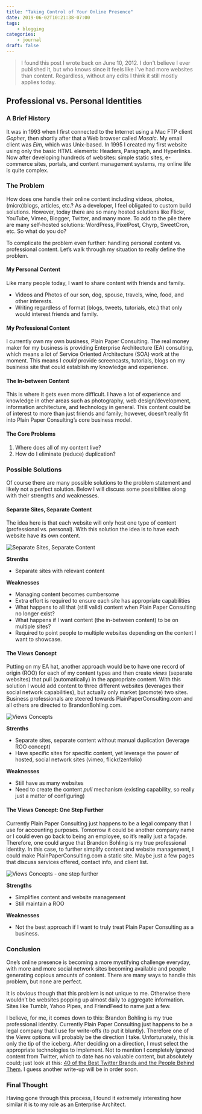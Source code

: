 ```yaml
---
title: "Taking Control of Your Online Presence"
date: 2019-06-02T10:21:38-07:00
tags:
    - blogging
categories:
    - journal
draft: false
---
```


>I found this post I wrote back on June 10, 2012. I don't believe I ever published it, but who knows since it feels like I've had more websites than content. Regardless, without any edits I think it still mostly applies today.

## Professional vs. Personal Identities

### A Brief History

It was in 1993 when I first connected to the Internet using a Mac FTP client *Gopher*, then shortly after that a Web browser called *Mosaic*. My email client was *Elm*, which was Unix-based. In 1995 I created my first website using only the basic HTML elements: Headers, Paragraph, and Hyperlinks. Now after developing hundreds of websites: simple static sites, e-commerce sites, portals, and content management systems, my online life is quite complex.

### The Problem

How does one handle their online content including videos, photos, (micro)blogs, articles, etc.? As a developer, I feel obligated to custom build solutions. However, today there are so many hosted solutions like Flickr, YouTube, Vimeo, Blogger, Twitter, and many more. To add to the pile there are many self-hosted solutions: WordPress, PixelPost, Chyrp, SweetCron, etc. So what do you do?

To complicate the problem even further: handling personal content vs. professional content. Let’s walk through my situation to really define the problem.

#### My Personal Content

Like many people today, I want to share content with friends and family.

* Videos and Photos of our son, dog, spouse, travels, wine, food, and other interests.
* Writing regardless of format (blogs, tweets, tutorials, etc.) that only would interest friends and family.

#### My Professional Content

I currently own my own business, Plain Paper Consulting. The real money maker for my business is providing Enterprise Architecture (EA) consulting, which means a lot of Service Oriented Architecture (SOA) work at the moment. This means I *could* provide screencasts, tutorials, blogs on my business site that could establish my knowledge and experience.

#### The In-between Content

This is where it gets even more difficult. I have a lot of experience and knowledge in other areas such as photography, web design/development, information architecture, and technology in general. This content could be of interest to more than just friends and family; however, doesn’t really fit into Plain Paper Consulting’s core business model.

#### The Core Problems

1. Where does all of my content live?
1. How do I eliminate (reduce) duplication?

### Possible Solutions

Of course there are many possible solutions to the problem statement and likely not a perfect solution. Below I will discuss some possibilities along with their strengths and weaknesses.

#### Separate Sites, Separate Content

The idea here is that each website will only host one type of content (professional vs. personal). With this solution the idea is to have each website have its own content.

![Separate Sites, Separate Content](/images/2019/separate-sites-content.png)

**Strenths**

* Separate sites with relevant content

**Weaknesses**

* Managing content becomes cumbersome
* Extra effort is required to ensure each site has appropriate capabilities
* What happens to all that (still valid) content when Plain Paper Consulting no longer exist?
* What happens if I want content (the in-between content) to be on multiple sites?
* Required to point people to multiple websites depending on the content I want to showcase.

#### The Views Concept

Putting on my EA hat, another approach would be to have one record of origin (ROO) for each of my content types and then create *views* (separate websites) that pull (automatically) in the appropriate content. With this solution I would add content to three different websites (leverages their social network capabilities), but actually only market (promote) two sites. Business professionals are steered towards PlainPaperConsulting.com and all others are directed to BrandonBohling.com.

![Views Concepts](/images/2019/views-concept.png)

**Strenths**

* Separate sites, separate content without manual duplication (leverage ROO concept)
* Have specific sites for specific content, yet leverage the power of hosted, social network sites (vimeo, flickr/zenfolio)

**Weaknesses**

* Still have as many websites
* Need to create the content *pull* mechanism (existing capability, so really just a matter of configuring)

#### The Views Concept: One Step Further

Currently Plain Paper Consulting just happens to be a legal company that I use for accounting purposes. Tomorrow it could be another company name or I could even go back to being an employee, so it’s really just a façade. Therefore, one could argue that Brandon Bohling is my true professional identity. In this case, to further simplify content and website management, I could make PlainPaperConsulting.com a static site. Maybe just a few pages that discuss services offered, contact info, and client list.

![Views Concepts - one step further](/images/2019/views-concept-plus.png)

**Strengths**

* Simplifies content and website management
* Still maintain a ROO

**Weaknesses**

* Not the best approach if I want to truly treat Plain Paper Consulting as a business.

### Conclusion

One’s online presence is becoming a more mystifying challenge everyday, with more and more social network sites becoming available and people generating copious amounts of content. There are many ways to handle this problem, but none are perfect.

It is obvious though that this problem is not unique to me. Otherwise there wouldn’t be websites popping up almost daily to aggregate information. Sites like Tumblr, Yahoo Pipes, and FriendFeed to name just a few.

I believe, for me, it comes down to this: Brandon Bohling is my true professional identity. Currently Plain Paper Consulting just happens to be a legal company that I use for write-offs (to put it bluntly). Therefore one of the *Views* options will probably be the direction I take. Unfortunately, this is only the tip of the iceberg. After deciding on a direction, I must select the appropriate technologies to implement. Not to mention I completely ignored content from Twitter, which to date has no valuable content, but absolutely could; just look at this: [40 of the Best Twitter Brands and the People Behind Them](http://mashable.com/2009/01/21/best-twitter-brands/). I guess another write-up will be in order soon.

### Final Thought

Having gone through this process, I found it extremely interesting how similar it is to my role as an Enterprise Architect.
